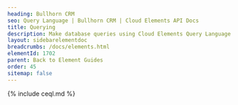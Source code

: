 ```yaml
---
heading: Bullhorn CRM
seo: Query Language | Bullhorn CRM | Cloud Elements API Docs
title: Querying
description: Make database queries using Cloud Elements Query Language.
layout: sidebarelementdoc
breadcrumbs: /docs/elements.html
elementId: 1702
parent: Back to Element Guides
order: 45
sitemap: false
---
```


{% include ceql.md %}
